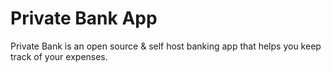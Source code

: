 # Private Bank App

Private Bank is an open source & self host banking app that helps you keep track of your expenses.
